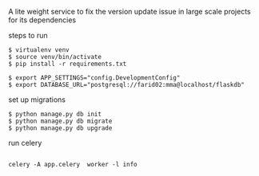 A lite weight service to fix the version update issue in large scale projects for its dependencies

steps to run
```
$ virtualenv venv  
$ source venv/bin/activate  
$ pip install -r requirements.txt

$ export APP_SETTINGS="config.DevelopmentConfig"
$ export DATABASE_URL="postgresql://farid02:mma@localhost/flaskdb"
```
set up migrations
```
$ python manage.py db init
$ python manage.py db migrate
$ python manage.py db upgrade
```
run celery

```

celery -A app.celery  worker -l info

```